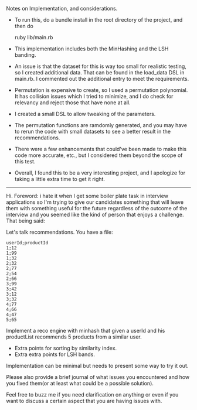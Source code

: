 Notes on Implementation, and considerations.


* To run this, do a bundle install in the root directory of the project,
  and then do

  ruby lib/main.rb

* This implementation includes both the MinHashing and the LSH banding.
* An issue is that the dataset for this is way too small for realistic testing,
  so I created additional data. That can be found in the load_data DSL
  in main.rb. I commented out the additional entry to meet the requirements.
* Permutation is expensive to create, so I used a permutation polynomial. It
  has collision issues which I tried to minimize, and I do check for relevancy
  and reject those that have none at all.
* I created a small DSL to allow tweaking of the parameters.
* The permutation functions are ramdomly generated, and you may have
  to rerun the code with small datasets to see a better result in the
  recommendations.
* There were a few enhancements that could've been made to make this code
  more accurate, etc., but I considered them beyond the scope of this test.
* Overall, I found this to be a very interesting project, and I apologize for 
  taking a little extra time to get it right.



----

Hi.
Foreword: i hate it when I get some boiler plate task in interview applications so I'm trying to give our candidates something that will leave them with something useful for the future regardless of the outcome of the interview and you seemed like the kind of person that enjoys a challenge. That being said:

Let's talk recommendations.
You have a file:

    userId;productId
    1;12
    1;99
    1;32
    2;32
    2;77
    2;54
    2;66
    3;99
    3;42
    3;12
    3;32
    4;77
    4;66
    4;47
    5;65


Implement a reco engine with minhash that given a userId and his 
productList recommends 5 products from a similar user. 

* Extra points for sorting by similarity index. 
* Extra extra points for LSH bands.

Implementation can be minimal but needs to present some way to try it out. 

Please also provide a brief journal of what issues you encountered and how you fixed them(or at least what could be a possible solution).

Feel free to buzz me if you need clarification on anything or even if you want to discuss a certain aspect that you are having issues with. 
